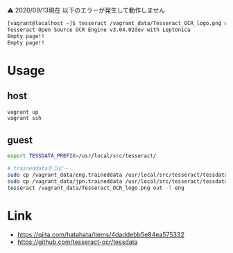 &#x26a0; 2020/09/13現在 以下のエラーが発生して動作しません

```sh
[vagrant@localhost ~]$ tesseract /vagrant_data/Tesseract_OCR_logo.png out -l eng
Tesseract Open Source OCR Engine v3.04.02dev with Leptonica
Empty page!!
Empty page!!
```

# Usage

## host

```sh
vagrant up
vagrant ssh
```

## guest

```sh
export TESSDATA_PREFIX=/usr/local/src/tesseract/

# traineddataをコピー
sudo cp /vagrant_data/eng.traineddata /usr/local/src/tesseract/tessdata/eng.traineddata
sudo cp /vagrant_data/jpn.traineddata /usr/local/src/tesseract/tessdata/jpn.traineddata
tesseract /vagrant_data/Tesseract_OCR_logo.png out -l eng
```

# Link

- https://qiita.com/hatahata/items/4daddebb5e84ea575332
- https://github.com/tesseract-ocr/tessdata
